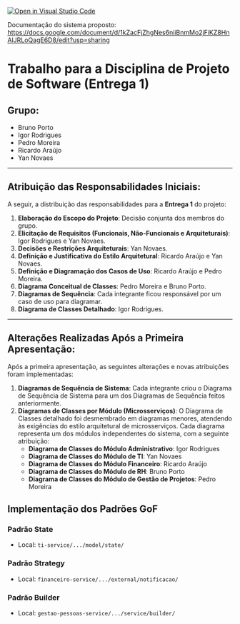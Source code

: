 [![Open in Visual Studio Code](https://classroom.github.com/assets/open-in-vscode-2e0aaae1b6195c2367325f4f02e2d04e9abb55f0b24a779b69b11b9e10269abc.svg)](https://classroom.github.com/online_ide?assignment_repo_id=19566675&assignment_repo_type=AssignmentRepo)

Documentação do sistema proposto: https://docs.google.com/document/d/1kZacFjZhgNes6niiBnmMo2jFiKZ8HnAlJRLoQagE6D8/edit?usp=sharing

# Trabalho para a Disciplina de Projeto de Software (Entrega 1)

## Grupo:
* Bruno Porto
* Igor Rodrigues
* Pedro Moreira
* Ricardo Araújo
* Yan Novaes

---

## Atribuição das Responsabilidades Iniciais:

A seguir, a distribuição das responsabilidades para a **Entrega 1** do projeto:

1.  **Elaboração do Escopo do Projeto**: Decisão conjunta dos membros do grupo.
2.  **Elicitação de Requisitos (Funcionais, Não-Funcionais e Arquiteturais)**: Igor Rodrigues e Yan Novaes.
3.  **Decisões e Restrições Arquiteturais**: Yan Novaes.
4.  **Definição e Justificativa do Estilo Arquitetural**: Ricardo Araújo e Yan Novaes.
5.  **Definição e Diagramação dos Casos de Uso**: Ricardo Araújo e Pedro Moreira.
6.  **Diagrama Conceitual de Classes**: Pedro Moreira e Bruno Porto.
7.  **Diagramas de Sequência**: Cada integrante ficou responsável por um caso de uso para diagramar.
8.  **Diagrama de Classes Detalhado**: Igor Rodrigues.

---

## Alterações Realizadas Após a Primeira Apresentação:

Após a primeira apresentação, as seguintes alterações e novas atribuições foram implementadas:

1.  **Diagramas de Sequência de Sistema**: Cada integrante criou o Diagrama de Sequência de Sistema para um dos Diagramas de Sequência feitos anteriormente.
2.  **Diagramas de Classes por Módulo (Microsserviços)**: O Diagrama de Classes detalhado foi desmembrado em diagramas menores, atendendo às exigências do estilo arquitetural de microsserviços. Cada diagrama representa um dos módulos independentes do sistema, com a seguinte atribuição:
    * **Diagrama de Classes do Módulo Administrativo**: Igor Rodrigues
    * **Diagrama de Classes do Módulo de TI**: Yan Novaes
    * **Diagrama de Classes do Módulo Financeiro**: Ricardo Araújo
    * **Diagrama de Classes do Módulo de RH**: Bruno Porto
    * **Diagrama de Classes do Módulo de Gestão de Projetos**: Pedro Moreira

## Implementação dos Padrões GoF

### Padrão State
- Local: `ti-service/.../model/state/`

### Padrão Strategy
- Local: `financeiro-service/.../external/notificacao/`

### Padrão Builder
- Local: `gestao-pessoas-service/.../service/builder/`